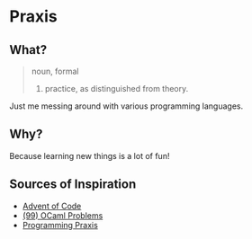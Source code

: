 # Praxis

## What?

> noun, formal
> 1. practice, as distinguished from theory.

Just me messing around with various programming languages.

## Why?

Because learning new things is a lot of fun!

## Sources of Inspiration

- [Advent of Code](https://adventofcode.com/)
- [(99) OCaml Problems](https://ocaml.org/problems)
- [Programming Praxis](https://programmingpraxis.com/)
